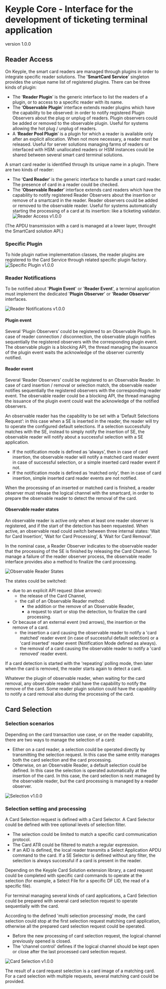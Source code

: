 # Keyple Core - Interface for the development of ticketing terminal application
version 1.0.0

## Reader Access
On Keyple, the smart card readers are managed through plugins in order to integrate specific reader solutions.
The '**SmartCard Service**' singleton provides the unique name list of registered plugins. There can be three kinds of plugin:
 - The ‘**Reader Plugin**’ is the generic interface to list the readers of a plugin, or to access to a specific reader with its name.
 - The ‘**Observable Plugin**’ interface extends reader plugins which have the capability to be observed: in order to notify registered Plugin Observers about the plug or unplug of readers. Plugin observers could be added or removed to the observable plugin. Useful for systems allowing the hot plug / unplug of readers.
 - A ‘**Reader Pool Plugin**’ is a plugin for which a reader is available only after an explicit allocation. When not more necessary, a reader must be released. Useful for server solutions managing farms of readers or interfaced with HSM: unallocated readers or HSM instances could be shared between several smart card terminal solutions.

A smart card reader is identified through its unique name in a plugin. There are two kinds of reader:
 - The ‘**Card Reader**’ is the generic interface to handle a smart card reader. The presence of card in a reader could be checked.
 - The ‘**Observable Reader**’ interface extends card readers which have the capability to notify registered Reader Observers about the insertion or remove of a smartcard in the reader. Reader observers could be added or removed to the observable reader. Useful for systems automatically starting the processing of a card at its insertion: like a ticketing validator.
![Reader Access v1.0.0](img/KeypleCore_Reader_ClassDiag_PluginSettingAndReaderAccess_1_0_0.svg)

(The APDU transmission with a card is managed at a lower layer, throught the SmartCard solution API.)

### Specific Plugin
To hide plugin native implementation classes, the reader plugins are registered to the Card Service through related specific plugin factory.
![Specific Plugin v1.0.0](img/KeypleCore_Reader_ClassDiag_SpecificPluginAndReader_1_0_0.svg)

### Reader Notifications
To be notified about '**Plugin Event**' or '**Reader Event**', a terminal application must implement the dedicated '**Plugin Observer**' or '**Reader Observer**' interfaces.

![Reader Notifications v1.0.0](img/KeypleCore_Reader_ClassDiag_ObservablePluginAndReaderEvents_1_0_0.svg)

#### Plugin event
Several ‘Plugin Observers’ could be registered to an Observable Plugin.
In case of reader connection / disconnection, the observable plugin notifies sequentially the registered observers with the corresponding plugin event.
The observable plugin is a blocking API, the thread managing the issuance of the plugin event waits the acknowledge of the observer currently notified.

#### Reader event
Several ‘Reader Observers’ could be registered to an Observable Reader.
In case of card insertion / removal or selection match, the observable reader notifies sequentially the registered observers with the corresponding reader event. The observable reader could be a blocking API, the thread managing the issuance of the plugin event could wait the acknowledge of the notified observers.

An observable reader has the capability to be set with a ‘Default Selections Request’: in this case when a SE is inserted in the reader, the reader will try to operate the configured default selections. If a selection successfully matches with the SE, instead to simply notify the insertion of SE, the observable reader will notify about a successful selection with a SE application.
 - If the notification mode is defined as ‘always’, then in case of card insertion, the observable reader will notify a matched card reader event in case of successful selection, or a simple inserted card reader event if not.
 - If the notification mode is defined as ‘matched only’, then in case of card insertion, simple inserted card reader events are not notified.

When the processing of an inserted or matched card is finished, a reader observer must release the logical channel with the smartcard, in order to prepare the observable reader to detect the removal of the card.

#### Observable reader states
An observable reader is active only when at least one reader observer is registered, and if the start of the detection has been requested. 
When active, an observable read could switch between three internal states: ‘Wait for Card Insertion’, ‘Wait for Card Processing’, & ‘Wait for Card Removal’.

In the nominal case, a Reader Observer indicates to the observable reader that the processing of the SE is finished by releasing the Card Channel.
To manage a failure of the reader observer process, the observable reader interface provides also a method to finalize the card processing.

![Observable Reader States](img/KeypleCore_Reader_StateDiag_ObservableReaderStates_1_0_0.svg)

The states could be switched:
 - due to an explicit API request (blue arrows):
   - the release of the Card Channel,
   - the call of an Observable Reader method:
     - the addition or the remove of an Observable Reader,
     - a request to start or stop the detection, to finalize the card processing.
 - Or because of an external event (red arrows), the insertion or the remove of a card.
   - the insertion a card causing the observable reader to notify a 'card matched' reader event (in case of successful default selection) or a 'card inserted' reader event (Notification Mode defined as always).
   - the removal of a card causing the observable reader to notify a 'card removed' reader event.

If a card detection is started with the 'repeating' polling mode, then later when the card is removed, the reader starts again to detect a card.

Whatever the plugin of observable reader, when waiting for the card removal, any observable reader shall have the capability to notify the remove of the card.
Some reader plugin solution could have the capability to notify a card removal also during the processing of the card.


## Card Selection

### Selection scenarios
Depending on the card transaction use case, or on the reader capability, there are two ways to manage the selection of a card:
 - Either on a card reader, a selection could be operated directly by transmitting the selection request. In this case the same entity manages both the card selection and the card processing.
 - Otherwise, on an Observable Reader, a default selection could be defined. In this case the selection is operated automatically at the insertion of the card. In this case, the card selection is next managed by the observable reader, but the card processing is managed by a reader observer.

![Selection v1.0.0](img/KeypleCore_CardSelection_ActivityDiag_Scenarii.svg)

### Selection setting and processing
A Card Selection request is defined with a Card Selector. A Card Selector could be defined with tree optional levels of selection filter.
 - The selection could be limited to match a specific card communication protocol.
 - The Card ATR could be filtered to match a regular expression.
 - If an AID is defined, the local reader transmits a Select Application APDU command to the card.
If a SE Selector is defined without any filter, the selection is always successful if a card is present in the reader.

Depending on the Keyple Card Solution extension library, a card request could be completed with specific card commands to operate at the selection (for example, a Select File for a specific DF LID, the read of a specific file).

For terminal managing several kinds of card applications, a Card Selection could be prepared with several card selection request to operate sequentially with the card.

According to the defined 'multi selection processing' mode, the card selection could stop at the first selection request matching card application, otherwise all the prepared card selection request could be operated.
 - Before the new processing of card selection request, the logical channel previously opened is closed.
 - The 'channel control' defines if the logical channel should be kept open or close after the last processed card selection request.

![Card Selection v1.0.0](img/KeypleCore_CardSelection_ClassDiag_SelectorAndSelection_1_0_0.svg)

The result of a card request selection is a card image of a matching card. For a card selection with multiple requests, several matching card could be provided.

